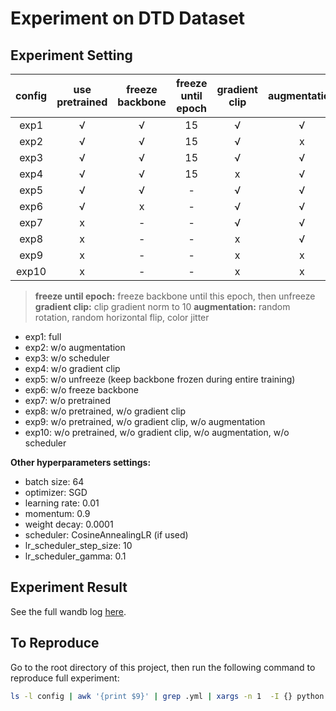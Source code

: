 # Experiment on DTD Dataset

## Experiment Setting

| config | use pretrained | freeze backbone | freeze until epoch | gradient clip | augmentation | use scheduler |
|:------:|:--------------:|:---------------:|:------------------:|:-------------:|:------------:|:-------------:|
|  exp1  |       √        |        √        |         15         |       √       |      √       |       √       |
|  exp2  |       √        |        √        |         15         |       √       |      x       |       √       |
|  exp3  |       √        |        √        |         15         |       √       |      √       |       x       |
|  exp4  |       √        |        √        |         15         |       x       |      √       |       √       |
|  exp5  |       √        |        √        |         -          |       √       |      √       |       √       |
|  exp6  |       √        |        x        |         -          |       √       |      √       |       √       |
|  exp7  |       x        |        -        |         -          |       √       |      √       |       √       |
|  exp8  |       x        |        -        |         -          |       x       |      √       |       √       |
|  exp9  |       x        |        -        |         -          |       x       |      x       |       √       |
| exp10  |       x        |        -        |         -          |       x       |      x       |       x       |

> **freeze until epoch:** freeze backbone until this epoch, then unfreeze
> **gradient clip:** clip gradient norm to 10
> **augmentation:** random rotation, random horizontal flip, color jitter

- exp1: full
- exp2: w/o augmentation
- exp3: w/o scheduler
- exp4: w/o gradient clip
- exp5: w/o unfreeze (keep backbone frozen during entire training)
- exp6: w/o freeze backbone
- exp7: w/o pretrained
- exp8: w/o pretrained, w/o gradient clip
- exp9: w/o pretrained, w/o gradient clip, w/o augmentation
- exp10: w/o pretrained, w/o gradient clip, w/o augmentation, w/o scheduler

**Other hyperparameters settings:**

- batch size: 64
- optimizer: SGD
- learning rate: 0.01
- momentum: 0.9
- weight decay: 0.0001
- scheduler: CosineAnnealingLR (if used)
- lr_scheduler_step_size: 10
- lr_scheduler_gamma: 0.1

## Experiment Result

See the full wandb log [here](https://wandb.ai/lcf235/ResNet18_DTD_full_experiment).

## To Reproduce

Go to the root directory of this project, then run the following command to reproduce full experiment:

```bash
ls -l config | awk '{print $9}' | grep .yml | xargs -n 1  -I {} python train.py config/{}
```